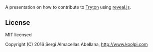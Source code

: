 A presentation on how to contribute to [Tryton](http://www.tryton.org) using
[reveal.js](http://lab.hakim.se/reveal-js/).

## License

MIT licensed

Copyright (C) 2016 Sergi Almacellas Abellana, http://www.koolpi.com
